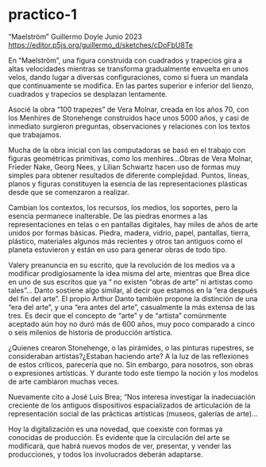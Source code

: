 # practico-1

“Maelström”
Guillermo Doyle
Junio 2023
https://editor.p5js.org/guillermo_d/sketches/cDoFbU8Te

En “Maelström”,  una figura construida con cuadrados y trapecios gira a altas velocidades mientras se transforma gradualmente envuelta en unos velos,  dando lugar a diversas configuraciones, como si fuera un mandala que continuamente se modifica. En las partes superior e inferior del lienzo, cuadrados y trapecios se desplazan lentamente.   

Asocié la obra “100 trapezes” de Vera Molnar, creada en los años 70, con los Menhires de Stonehenge construidos hace unos 5000 años, y casi de inmediato surgieron preguntas,  observaciones y relaciones con los textos que trabajamos.

Mucha de la obra inicial con las computadoras se basó en el trabajo con figuras geométricas primitivas, como los menhires…Obras de Vera Molnar, Frieder Nake, Georg Nees, y Lilian Schwartz hacen uso de formas muy simples para obtener resultados de diferente complejidad. Puntos, líneas, planos y figuras constituyen la esencia de las representaciones plásticas desde que se comenzaron a realizar. 

Cambian los contextos, los recursos, los medios, los soportes, pero  la esencia permanece inalterable. De las piedras enormes a las representaciones en telas o en pantallas digitales, hay miles de años de arte unidos por formas básicas.  Piedra, madera, vidrio, papel, pantallas, tierra, plástico, materiales algunos más recientes y otros tan antiguos como el planeta estuvieron y están en uso para generar obras de todo tipo. 

Valery preanuncia en su escrito, que la revolución de los medios va a modificar prodigiosamente la idea misma del arte, mientras que Brea dice en uno de sus escritos que ya “ no existen “obras de arte” ni artistas como tales”… Danto sostiene algo similar, al decir que estamos en la “era después del fin del arte”. El propio Arthur Danto también propone la distinción de una “era del arte”, y una “era antes del arte”, casualmente la más extensa de las tres.  Es decir que el concepto de “arte” y de “artista” comúnmente aceptado aún hoy no duró más de 600 años, muy poco comparado a cinco o seis milenios de historia de  producción artística. 

¿Quienes crearon Stonehenge, o las pirámides, o las pinturas rupestres, se consideraban artistas?¿Estaban haciendo arte? A la luz de las reflexiones de estos críticos, parecería que no. Sin embargo, para nosotros, son obras o expresiones artísticas. Y durante todo este tiempo la noción y los modelos de arte cambiaron muchas veces. 

Nuevamente cito a José Luis Brea; “Nos interesa investigar la inadecuación creciente de los antiguos dispositivos espacializados de articulación de la representación social de las prácticas artísticas (museos, galerías de arte)... 

Hoy la digitalización es una novedad, que coexiste con formas ya conocidas de producción. Es evidente que la circulación del arte se modificará, que habrá nuevos modos de ver, presentar, y vender las producciones, y todos los involucrados deberán adaptarse.
